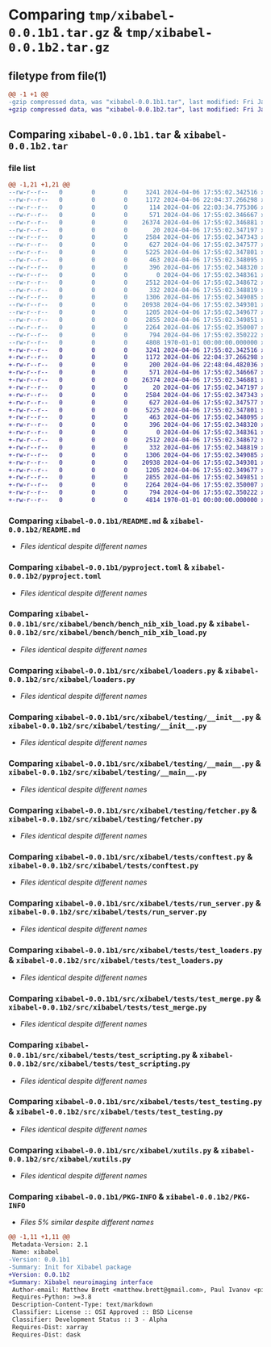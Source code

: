 # Comparing `tmp/xibabel-0.0.1b1.tar.gz` & `tmp/xibabel-0.0.1b2.tar.gz`

## filetype from file(1)

```diff
@@ -1 +1 @@
-gzip compressed data, was "xibabel-0.0.1b1.tar", last modified: Fri Jan  1 00:00:00 2016, max compression
+gzip compressed data, was "xibabel-0.0.1b2.tar", last modified: Fri Jan  1 00:00:00 2016, max compression
```

## Comparing `xibabel-0.0.1b1.tar` & `xibabel-0.0.1b2.tar`

### file list

```diff
@@ -1,21 +1,21 @@
--rw-r--r--   0        0        0     3241 2024-04-06 17:55:02.342516 xibabel-0.0.1b1/README.md
--rw-r--r--   0        0        0     1172 2024-04-06 22:04:37.266298 xibabel-0.0.1b1/pyproject.toml
--rw-r--r--   0        0        0      114 2024-04-06 22:03:34.775306 xibabel-0.0.1b1/src/xibabel/__init__.py
--rw-r--r--   0        0        0      571 2024-04-06 17:55:02.346667 xibabel-0.0.1b1/src/xibabel/bench/bench_nib_xib_load.py
--rw-r--r--   0        0        0    26374 2024-04-06 17:55:02.346881 xibabel-0.0.1b1/src/xibabel/loaders.py
--rw-r--r--   0        0        0       20 2024-04-06 17:55:02.347197 xibabel-0.0.1b1/src/xibabel/testing/.gitignore
--rw-r--r--   0        0        0     2584 2024-04-06 17:55:02.347343 xibabel-0.0.1b1/src/xibabel/testing/__init__.py
--rw-r--r--   0        0        0      627 2024-04-06 17:55:02.347577 xibabel-0.0.1b1/src/xibabel/testing/__main__.py
--rw-r--r--   0        0        0     5225 2024-04-06 17:55:02.347801 xibabel-0.0.1b1/src/xibabel/testing/fetcher.py
--rw-r--r--   0        0        0      463 2024-04-06 17:55:02.348095 xibabel-0.0.1b1/src/xibabel/testing/test_files.yml
--rw-r--r--   0        0        0      396 2024-04-06 17:55:02.348320 xibabel-0.0.1b1/src/xibabel/testing/test_sets.yml
--rw-r--r--   0        0        0        0 2024-04-06 17:55:02.348361 xibabel-0.0.1b1/src/xibabel/tests/__init__.py
--rw-r--r--   0        0        0     2512 2024-04-06 17:55:02.348672 xibabel-0.0.1b1/src/xibabel/tests/conftest.py
--rw-r--r--   0        0        0      332 2024-04-06 17:55:02.348819 xibabel-0.0.1b1/src/xibabel/tests/markers.py
--rw-r--r--   0        0        0     1306 2024-04-06 17:55:02.349085 xibabel-0.0.1b1/src/xibabel/tests/run_server.py
--rw-r--r--   0        0        0    20938 2024-04-06 17:55:02.349301 xibabel-0.0.1b1/src/xibabel/tests/test_loaders.py
--rw-r--r--   0        0        0     1205 2024-04-06 17:55:02.349677 xibabel-0.0.1b1/src/xibabel/tests/test_merge.py
--rw-r--r--   0        0        0     2855 2024-04-06 17:55:02.349851 xibabel-0.0.1b1/src/xibabel/tests/test_scripting.py
--rw-r--r--   0        0        0     2264 2024-04-06 17:55:02.350007 xibabel-0.0.1b1/src/xibabel/tests/test_testing.py
--rw-r--r--   0        0        0      794 2024-04-06 17:55:02.350222 xibabel-0.0.1b1/src/xibabel/xutils.py
--rw-r--r--   0        0        0     4808 1970-01-01 00:00:00.000000 xibabel-0.0.1b1/PKG-INFO
+-rw-r--r--   0        0        0     3241 2024-04-06 17:55:02.342516 xibabel-0.0.1b2/README.md
+-rw-r--r--   0        0        0     1172 2024-04-06 22:04:37.266298 xibabel-0.0.1b2/pyproject.toml
+-rw-r--r--   0        0        0      200 2024-04-06 22:48:04.482036 xibabel-0.0.1b2/src/xibabel/__init__.py
+-rw-r--r--   0        0        0      571 2024-04-06 17:55:02.346667 xibabel-0.0.1b2/src/xibabel/bench/bench_nib_xib_load.py
+-rw-r--r--   0        0        0    26374 2024-04-06 17:55:02.346881 xibabel-0.0.1b2/src/xibabel/loaders.py
+-rw-r--r--   0        0        0       20 2024-04-06 17:55:02.347197 xibabel-0.0.1b2/src/xibabel/testing/.gitignore
+-rw-r--r--   0        0        0     2584 2024-04-06 17:55:02.347343 xibabel-0.0.1b2/src/xibabel/testing/__init__.py
+-rw-r--r--   0        0        0      627 2024-04-06 17:55:02.347577 xibabel-0.0.1b2/src/xibabel/testing/__main__.py
+-rw-r--r--   0        0        0     5225 2024-04-06 17:55:02.347801 xibabel-0.0.1b2/src/xibabel/testing/fetcher.py
+-rw-r--r--   0        0        0      463 2024-04-06 17:55:02.348095 xibabel-0.0.1b2/src/xibabel/testing/test_files.yml
+-rw-r--r--   0        0        0      396 2024-04-06 17:55:02.348320 xibabel-0.0.1b2/src/xibabel/testing/test_sets.yml
+-rw-r--r--   0        0        0        0 2024-04-06 17:55:02.348361 xibabel-0.0.1b2/src/xibabel/tests/__init__.py
+-rw-r--r--   0        0        0     2512 2024-04-06 17:55:02.348672 xibabel-0.0.1b2/src/xibabel/tests/conftest.py
+-rw-r--r--   0        0        0      332 2024-04-06 17:55:02.348819 xibabel-0.0.1b2/src/xibabel/tests/markers.py
+-rw-r--r--   0        0        0     1306 2024-04-06 17:55:02.349085 xibabel-0.0.1b2/src/xibabel/tests/run_server.py
+-rw-r--r--   0        0        0    20938 2024-04-06 17:55:02.349301 xibabel-0.0.1b2/src/xibabel/tests/test_loaders.py
+-rw-r--r--   0        0        0     1205 2024-04-06 17:55:02.349677 xibabel-0.0.1b2/src/xibabel/tests/test_merge.py
+-rw-r--r--   0        0        0     2855 2024-04-06 17:55:02.349851 xibabel-0.0.1b2/src/xibabel/tests/test_scripting.py
+-rw-r--r--   0        0        0     2264 2024-04-06 17:55:02.350007 xibabel-0.0.1b2/src/xibabel/tests/test_testing.py
+-rw-r--r--   0        0        0      794 2024-04-06 17:55:02.350222 xibabel-0.0.1b2/src/xibabel/xutils.py
+-rw-r--r--   0        0        0     4814 1970-01-01 00:00:00.000000 xibabel-0.0.1b2/PKG-INFO
```

### Comparing `xibabel-0.0.1b1/README.md` & `xibabel-0.0.1b2/README.md`

 * *Files identical despite different names*

### Comparing `xibabel-0.0.1b1/pyproject.toml` & `xibabel-0.0.1b2/pyproject.toml`

 * *Files identical despite different names*

### Comparing `xibabel-0.0.1b1/src/xibabel/bench/bench_nib_xib_load.py` & `xibabel-0.0.1b2/src/xibabel/bench/bench_nib_xib_load.py`

 * *Files identical despite different names*

### Comparing `xibabel-0.0.1b1/src/xibabel/loaders.py` & `xibabel-0.0.1b2/src/xibabel/loaders.py`

 * *Files identical despite different names*

### Comparing `xibabel-0.0.1b1/src/xibabel/testing/__init__.py` & `xibabel-0.0.1b2/src/xibabel/testing/__init__.py`

 * *Files identical despite different names*

### Comparing `xibabel-0.0.1b1/src/xibabel/testing/__main__.py` & `xibabel-0.0.1b2/src/xibabel/testing/__main__.py`

 * *Files identical despite different names*

### Comparing `xibabel-0.0.1b1/src/xibabel/testing/fetcher.py` & `xibabel-0.0.1b2/src/xibabel/testing/fetcher.py`

 * *Files identical despite different names*

### Comparing `xibabel-0.0.1b1/src/xibabel/tests/conftest.py` & `xibabel-0.0.1b2/src/xibabel/tests/conftest.py`

 * *Files identical despite different names*

### Comparing `xibabel-0.0.1b1/src/xibabel/tests/run_server.py` & `xibabel-0.0.1b2/src/xibabel/tests/run_server.py`

 * *Files identical despite different names*

### Comparing `xibabel-0.0.1b1/src/xibabel/tests/test_loaders.py` & `xibabel-0.0.1b2/src/xibabel/tests/test_loaders.py`

 * *Files identical despite different names*

### Comparing `xibabel-0.0.1b1/src/xibabel/tests/test_merge.py` & `xibabel-0.0.1b2/src/xibabel/tests/test_merge.py`

 * *Files identical despite different names*

### Comparing `xibabel-0.0.1b1/src/xibabel/tests/test_scripting.py` & `xibabel-0.0.1b2/src/xibabel/tests/test_scripting.py`

 * *Files identical despite different names*

### Comparing `xibabel-0.0.1b1/src/xibabel/tests/test_testing.py` & `xibabel-0.0.1b2/src/xibabel/tests/test_testing.py`

 * *Files identical despite different names*

### Comparing `xibabel-0.0.1b1/src/xibabel/xutils.py` & `xibabel-0.0.1b2/src/xibabel/xutils.py`

 * *Files identical despite different names*

### Comparing `xibabel-0.0.1b1/PKG-INFO` & `xibabel-0.0.1b2/PKG-INFO`

 * *Files 5% similar despite different names*

```diff
@@ -1,11 +1,11 @@
 Metadata-Version: 2.1
 Name: xibabel
-Version: 0.0.1b1
-Summary: Init for Xibabel package
+Version: 0.0.1b2
+Summary: Xibabel neuroimaging interface
 Author-email: Matthew Brett <matthew.brett@gmail.com>, Paul Ivanov <pi@berkeley.edu>, "Christopher J. Markiewicz" <markiewicz@stanford.edu>
 Requires-Python: >=3.8
 Description-Content-Type: text/markdown
 Classifier: License :: OSI Approved :: BSD License
 Classifier: Development Status :: 3 - Alpha
 Requires-Dist: xarray
 Requires-Dist: dask
```

